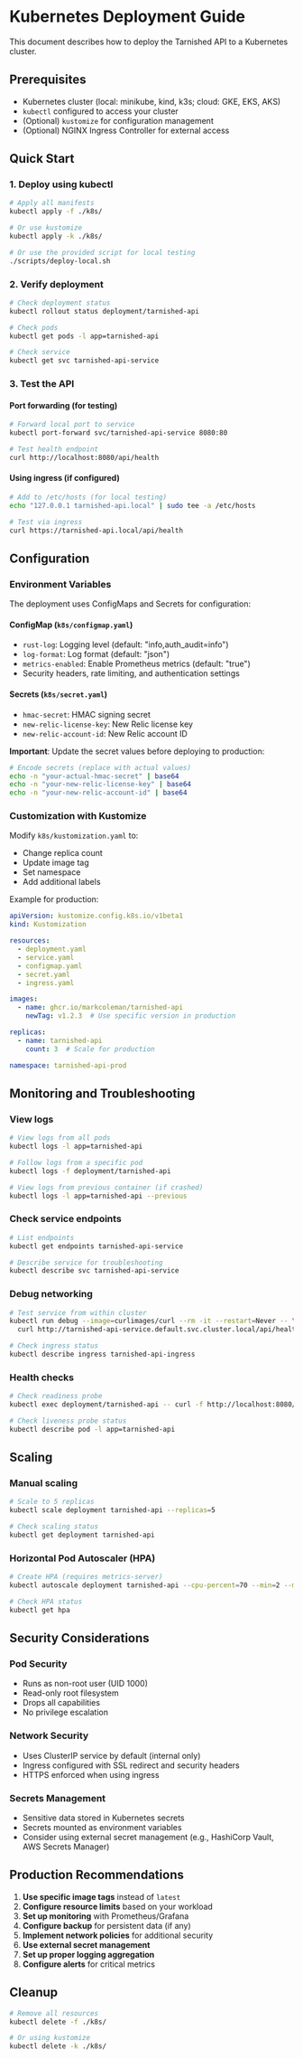 # Kubernetes Deployment Guide

This document describes how to deploy the Tarnished API to a Kubernetes cluster.

## Prerequisites

- Kubernetes cluster (local: minikube, kind, k3s; cloud: GKE, EKS, AKS)
- `kubectl` configured to access your cluster
- (Optional) `kustomize` for configuration management
- (Optional) NGINX Ingress Controller for external access

## Quick Start

### 1. Deploy using kubectl

```bash
# Apply all manifests
kubectl apply -f ./k8s/

# Or use kustomize
kubectl apply -k ./k8s/

# Or use the provided script for local testing
./scripts/deploy-local.sh
```

### 2. Verify deployment

```bash
# Check deployment status
kubectl rollout status deployment/tarnished-api

# Check pods
kubectl get pods -l app=tarnished-api

# Check service
kubectl get svc tarnished-api-service
```

### 3. Test the API

#### Port forwarding (for testing)
```bash
# Forward local port to service
kubectl port-forward svc/tarnished-api-service 8080:80

# Test health endpoint
curl http://localhost:8080/api/health
```

#### Using ingress (if configured)
```bash
# Add to /etc/hosts (for local testing)
echo "127.0.0.1 tarnished-api.local" | sudo tee -a /etc/hosts

# Test via ingress
curl https://tarnished-api.local/api/health
```

## Configuration

### Environment Variables

The deployment uses ConfigMaps and Secrets for configuration:

#### ConfigMap (`k8s/configmap.yaml`)
- `rust-log`: Logging level (default: "info,auth_audit=info")
- `log-format`: Log format (default: "json")  
- `metrics-enabled`: Enable Prometheus metrics (default: "true")
- Security headers, rate limiting, and authentication settings

#### Secrets (`k8s/secret.yaml`)
- `hmac-secret`: HMAC signing secret
- `new-relic-license-key`: New Relic license key
- `new-relic-account-id`: New Relic account ID

**Important**: Update the secret values before deploying to production:

```bash
# Encode secrets (replace with actual values)
echo -n "your-actual-hmac-secret" | base64
echo -n "your-new-relic-license-key" | base64
echo -n "your-new-relic-account-id" | base64
```

### Customization with Kustomize

Modify `k8s/kustomization.yaml` to:

- Change replica count
- Update image tag
- Set namespace
- Add additional labels

Example for production:

```yaml
apiVersion: kustomize.config.k8s.io/v1beta1
kind: Kustomization

resources:
  - deployment.yaml
  - service.yaml
  - configmap.yaml
  - secret.yaml
  - ingress.yaml

images:
  - name: ghcr.io/markcoleman/tarnished-api
    newTag: v1.2.3  # Use specific version in production

replicas:
  - name: tarnished-api
    count: 3  # Scale for production

namespace: tarnished-api-prod
```

## Monitoring and Troubleshooting

### View logs
```bash
# View logs from all pods
kubectl logs -l app=tarnished-api

# Follow logs from a specific pod
kubectl logs -f deployment/tarnished-api

# View logs from previous container (if crashed)
kubectl logs -l app=tarnished-api --previous
```

### Check service endpoints
```bash
# List endpoints
kubectl get endpoints tarnished-api-service

# Describe service for troubleshooting
kubectl describe svc tarnished-api-service
```

### Debug networking
```bash
# Test service from within cluster
kubectl run debug --image=curlimages/curl --rm -it --restart=Never -- \
  curl http://tarnished-api-service.default.svc.cluster.local/api/health

# Check ingress status
kubectl describe ingress tarnished-api-ingress
```

### Health checks
```bash
# Check readiness probe
kubectl exec deployment/tarnished-api -- curl -f http://localhost:8080/api/health

# Check liveness probe status
kubectl describe pod -l app=tarnished-api
```

## Scaling

### Manual scaling
```bash
# Scale to 5 replicas
kubectl scale deployment tarnished-api --replicas=5

# Check scaling status
kubectl get deployment tarnished-api
```

### Horizontal Pod Autoscaler (HPA)
```bash
# Create HPA (requires metrics-server)
kubectl autoscale deployment tarnished-api --cpu-percent=70 --min=2 --max=10

# Check HPA status
kubectl get hpa
```

## Security Considerations

### Pod Security
- Runs as non-root user (UID 1000)
- Read-only root filesystem
- Drops all capabilities
- No privilege escalation

### Network Security
- Uses ClusterIP service by default (internal only)
- Ingress configured with SSL redirect and security headers
- HTTPS enforced when using ingress

### Secrets Management
- Sensitive data stored in Kubernetes secrets
- Secrets mounted as environment variables
- Consider using external secret management (e.g., HashiCorp Vault, AWS Secrets Manager)

## Production Recommendations

1. **Use specific image tags** instead of `latest`
2. **Configure resource limits** based on your workload
3. **Set up monitoring** with Prometheus/Grafana
4. **Configure backup** for persistent data (if any)
5. **Implement network policies** for additional security
6. **Use external secret management**
7. **Set up proper logging aggregation**
8. **Configure alerts** for critical metrics

## Cleanup

```bash
# Remove all resources
kubectl delete -f ./k8s/

# Or using kustomize
kubectl delete -k ./k8s/
```